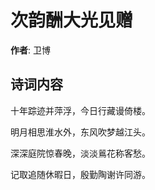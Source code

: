 # 次韵酬大光见赠

**作者**: 卫博

## 诗词内容

十年踪迹并萍浮，今日行藏谩倚楼。

明月相思淮水外，东风吹梦越江头。

深深庭院惊春晚，淡淡鶑花称客愁。

记取追随休暇日，殷勤陶谢许同游。

